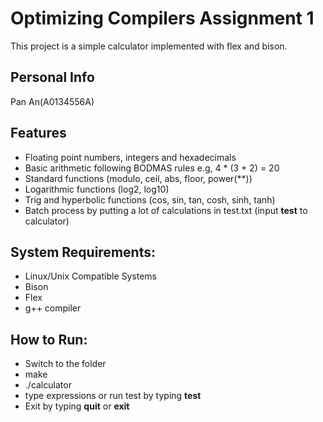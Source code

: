 # Optimizing Compilers Assignment 1
This project is a simple calculator implemented with flex and bison.

## Personal Info
Pan An(A0134556A)

## Features
* Floating point numbers, integers and hexadecimals
* Basic arithmetic following BODMAS rules e.g, 4 * (3 + 2) = 20
* Standard functions (modulo, ceil, abs, floor, power(**))
* Logarithmic functions (log2, log10)
* Trig and hyperbolic  functions (cos, sin, tan, cosh, sinh, tanh)
* Batch process by putting a lot of calculations in test.txt (input **test** to calculator)

## System Requirements:
- Linux/Unix Compatible Systems
- Bison
- Flex
- g++ compiler

## How to Run:
- Switch to the folder
- make
- ./calculator
- type expressions or run test by typing **test**
- Exit by typing **quit** or **exit**
